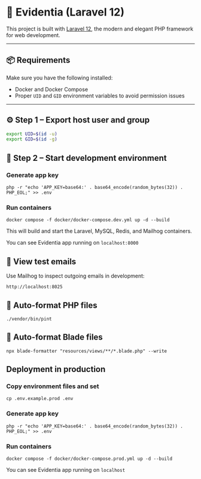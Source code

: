 # 🧪 Evidentia (Laravel 12)

This project is built with [Laravel 12](https://laravel.com/docs/12.x), the modern and elegant PHP framework for web development.

---

## 📦 Requirements

Make sure you have the following installed:

- Docker and Docker Compose
- Proper `UID` and `GID` environment variables to avoid permission issues

---

## ⚙️ Step 1 – Export host user and group

```bash
export UID=$(id -u)
export GID=$(id -g)
``` 

##  🚀 Step 2 – Start development environment

### Generate app key

```
php -r "echo 'APP_KEY=base64:' . base64_encode(random_bytes(32)) . PHP_EOL;" >> .env
```

### Run containers

```
docker compose -f docker/docker-compose.dev.yml up -d --build
```

This will build and start the Laravel, MySQL, Redis, and Mailhog containers.

You can see Evidentia app running on `localhost:8000`

## 📧 View test emails

Use Mailhog to inspect outgoing emails in development:

```
http://localhost:8025
```

## 🧹 Auto-format PHP files

```
./vendor/bin/pint 
```

## 🧹 Auto-format Blade files

```
npx blade-formatter "resources/views/**/*.blade.php" --write
```

## Deployment in production

### Copy environment files and set

```
cp .env.example.prod .env
```

### Generate app key

```
php -r "echo 'APP_KEY=base64:' . base64_encode(random_bytes(32)) . PHP_EOL;" >> .env
```

### Run containers

```
docker compose -f docker/docker-compose.prod.yml up -d --build
```

You can see Evidentia app running on `localhost`